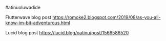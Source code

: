 #atinuoluwadide

Flutterwave blog post
https://romoke2.blogspot.com/2019/08/as-you-all-know-im-bit-adventurous.html

Lucid blog post 
https://lucid.blog/oatinu/post/1566586520
